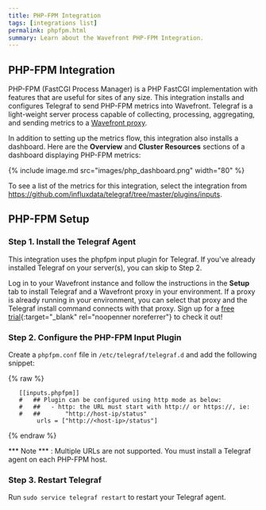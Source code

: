 ```yaml
---
title: PHP-FPM Integration
tags: [integrations list]
permalink: phpfpm.html
summary: Learn about the Wavefront PHP-FPM Integration.
---
```

## PHP-FPM Integration
PHP-FPM (FastCGI Process Manager) is a PHP FastCGI implementation with features that are useful for sites of any size. This integration installs and configures Telegraf to send PHP-FPM metrics into Wavefront. Telegraf is a light-weight server process capable of collecting, processing, aggregating, and sending metrics to a [Wavefront proxy](https://docs.wavefront.com/proxies.html).

In addition to setting up the metrics flow, this integration also installs a dashboard. Here are the **Overview** and **Cluster Resources** sections of a dashboard displaying PHP-FPM  metrics:

{% include image.md src="images/php_dashboard.png" width="80" %}


To see a list of the metrics for this integration, select the integration from <https://github.com/influxdata/telegraf/tree/master/plugins/inputs>.
## PHP-FPM Setup



### Step 1. Install the Telegraf Agent
This integration uses the phpfpm input plugin for Telegraf. If you've already installed Telegraf on your server(s), you can skip to Step 2.

Log in to your Wavefront instance and follow the instructions in the **Setup** tab to install Telegraf and a Wavefront proxy in your environment. If a proxy is already running in your environment, you can select that proxy and the Telegraf install command connects with that proxy. Sign up for a [free trial](http://wavefront.com/sign-up/?utm_source=docs.vmware.com&utm_medium=referral&utm_campaign=docs-front-page){:target="_blank" rel="noopenner noreferrer"} to check it out!

### Step 2. Configure the PHP-FPM Input Plugin

Create a `phpfpm.conf` file in `/etc/telegraf/telegraf.d` and add the following snippet:

{% raw %}
```
   [[inputs.phpfpm]]
   #   ## Plugin can be configured using http mode as below:
   #   ##   - http: the URL must start with http:// or https://, ie:
   #   ##       "http://host-ip/status"
        urls = ["http://<host-ip>/status"]
```
{% endraw %}

*** Note *** :  Multiple URLs are not supported. You must install a Telegraf agent on each PHP-FPM host.

### Step 3. Restart Telegraf

Run `sudo service telegraf restart` to restart your Telegraf agent.


